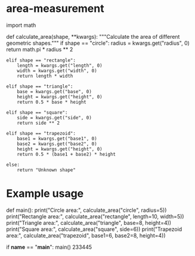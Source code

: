# area-measurement
import math

def calculate_area(shape, **kwargs):
    """Calculate the area of different geometric shapes."""
    if shape == "circle":
        radius = kwargs.get("radius", 0)
        return math.pi * radius ** 2
    
    elif shape == "rectangle":
        length = kwargs.get("length", 0)
        width = kwargs.get("width", 0)
        return length * width
    
    elif shape == "triangle":
        base = kwargs.get("base", 0)
        height = kwargs.get("height", 0)
        return 0.5 * base * height
    
    elif shape == "square":
        side = kwargs.get("side", 0)
        return side ** 2
    
    elif shape == "trapezoid":
        base1 = kwargs.get("base1", 0)
        base2 = kwargs.get("base2", 0)
        height = kwargs.get("height", 0)
        return 0.5 * (base1 + base2) * height
    
    else:
        return "Unknown shape"

# Example usage
def main():
    print("Circle area:", calculate_area("circle", radius=5))
    print("Rectangle area:", calculate_area("rectangle", length=10, width=5))
    print("Triangle area:", calculate_area("triangle", base=8, height=4))
    print("Square area:", calculate_area("square", side=6))
    print("Trapezoid area:", calculate_area("trapezoid", base1=6, base2=8, height=4))

if __name__ == "__main__":
    main()
233445
